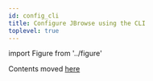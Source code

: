 ```yaml
---
id: config_cli
title: Configure JBrowse using the CLI
toplevel: true
---
```


import Figure from '../figure'

Contents moved [here](/docs/quickstart_web)
